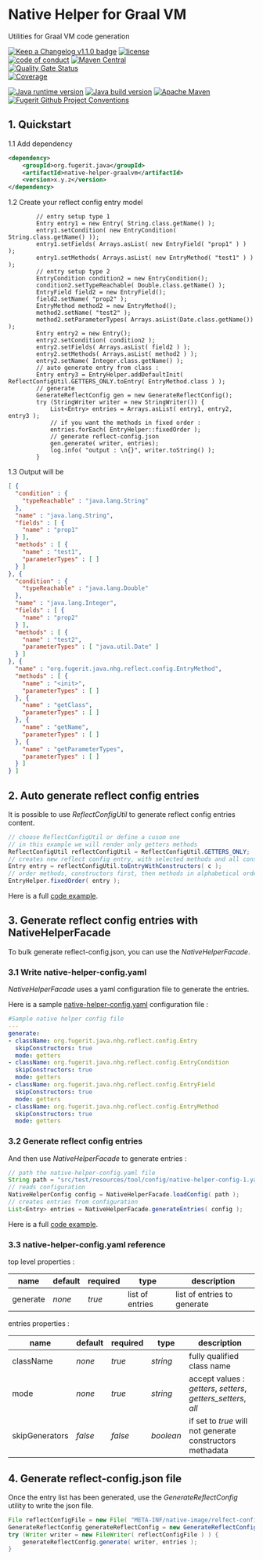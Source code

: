 # Native Helper for Graal VM

Utilities for Graal VM code generation

[![Keep a Changelog v1.1.0 badge](https://img.shields.io/badge/changelog-Keep%20a%20Changelog%20v1.1.0-%23E05735)](https://github.com/fugerit-org/native-helper-graalvm/blob/main/CHANGELOG.md)
[![license](https://img.shields.io/badge/License-Apache%20License%202.0-teal.svg)](https://opensource.org/licenses/Apache-2.0)  
[![code of conduct](https://img.shields.io/badge/Conduct-Contributor%20Covenant%202.1-purple.svg)](https://github.com/fugerit-org/fj-universe/blob/main/CODE_OF_CONDUCT.md)
[![Maven Central](https://img.shields.io/maven-central/v/org.fugerit.java/native-helper-graalvm.svg)](https://central.sonatype.com/artifact/org.fugerit.java/native-helper-graalvm)  
[![Quality Gate Status](https://sonarcloud.io/api/project_badges/measure?project=fugerit-org_native-helper-graalvm&metric=alert_status)](https://sonarcloud.io/summary/new_code?id=fugerit-org_native-helper-graalvm)  
[![Coverage](https://sonarcloud.io/api/project_badges/measure?project=fugerit-org_native-helper-graalvm&metric=coverage)](https://sonarcloud.io/summary/new_code?id=fugerit-org_native-helper-graalvm)

[![Java runtime version](https://img.shields.io/badge/run%20on-java%208+-%23113366.svg?style=for-the-badge&logo=openjdk&logoColor=white)](https://universe.fugerit.org/src/docs/versions/java11.html)
[![Java build version](https://img.shields.io/badge/build%20on-java%2011+-%23ED8B00.svg?style=for-the-badge&logo=openjdk&logoColor=white)](https://universe.fugerit.org/src/docs/versions/java11.html)
[![Apache Maven](https://img.shields.io/badge/Apache%20Maven-3.9.0+-C71A36?style=for-the-badge&logo=Apache%20Maven&logoColor=white)](https://universe.fugerit.org/src/docs/versions/maven3_9.html)
[![Fugerit Github Project Conventions](https://img.shields.io/badge/Fugerit%20Org-Project%20Conventions-1A36C7?style=for-the-badge&logo=Onlinect%20Playground&logoColor=white)](https://universe.fugerit.org/src/docs/conventions/index.html)

## 1. Quickstart

1.1 Add dependency 

```xml
<dependency>
    <groupId>org.fugerit.java</groupId>
    <artifactId>native-helper-graalvm</artifactId>
    <version>x.y.z</version>
</dependency>
```

1.2 Create your reflect config entry model

```
        // entry setup type 1
        Entry entry1 = new Entry( String.class.getName() );
        entry1.setCondition( new EntryCondition( String.class.getName() ));
        entry1.setFields( Arrays.asList( new EntryField( "prop1" ) ) );
        entry1.setMethods( Arrays.asList( new EntryMethod( "test1" ) ) );
        // entry setup type 2
        EntryCondition condition2 = new EntryCondition();
        condition2.setTypeReachable( Double.class.getName() );
        EntryField field2 = new EntryField();
        field2.setName( "prop2" );
        EntryMethod method2 = new EntryMethod();
        method2.setName( "test2" );
        method2.setParameterTypes( Arrays.asList(Date.class.getName()) );
        Entry entry2 = new Entry();
        entry2.setCondition( condition2 );
        entry2.setFields( Arrays.asList( field2 ) );
        entry2.setMethods( Arrays.asList( method2 ) );
        entry2.setName( Integer.class.getName() );
        // auto generate entry from class :
        Entry entry3 = EntryHelper.addDefaultInit( ReflectConfigUtil.GETTERS_ONLY.toEntry( EntryMethod.class ) );
        // generate
        GenerateReflectConfig gen = new GenerateReflectConfig();
        try (StringWriter writer = new StringWriter()) {
            List<Entry> entries = Arrays.asList( entry1, entry2, entry3 );
            // if you want the methods in fixed order :
            entries.forEach( EntryHelper::fixedOrder );
            // generate reflect-config.json
            gen.generate( writer, entries);
            log.info( "output : \n{}", writer.toString() );
        }
```

1.3 Output will be

```json
[ {
  "condition" : {
    "typeReachable" : "java.lang.String"
  },
  "name" : "java.lang.String",
  "fields" : [ {
    "name" : "prop1"
  } ],
  "methods" : [ {
    "name" : "test1",
    "parameterTypes" : [ ]
  } ]
}, {
  "condition" : {
    "typeReachable" : "java.lang.Double"
  },
  "name" : "java.lang.Integer",
  "fields" : [ {
    "name" : "prop2"
  } ],
  "methods" : [ {
    "name" : "test2",
    "parameterTypes" : [ "java.util.Date" ]
  } ]
}, {
  "name" : "org.fugerit.java.nhg.reflect.config.EntryMethod",
  "methods" : [ {
    "name" : "<init>",
    "parameterTypes" : [ ]
  }, {
    "name" : "getClass",
    "parameterTypes" : [ ]
  }, {
    "name" : "getName",
    "parameterTypes" : [ ]
  }, {
    "name" : "getParameterTypes",
    "parameterTypes" : [ ]
  } ]
} ]
```

## 2. Auto generate reflect config entries

It is possible to use *ReflectConfigUtil* to generate reflect config entries content.

```java
// choose ReflectConfigUtil or define a cusom one
// in this example we will render only getters methods
ReflectConfigUtil reflectConfigUtil = ReflectConfigUtil.GETTERS_ONLY;
// creates new reflect config entry, with selected methods and all constructors
Entry entry = reflectConfigUtil.toEntryWithConstructors( c );
// order methods, constructors first, then methods in alphabetical order
EntryHelper.fixedOrder( entry );
```

Here is a full [code example](src/test/java/test/org/fugerit/java/nhg/TestSampleReflectConfigUtil.java).

## 3. Generate reflect config entries with NativeHelperFacade 

To bulk generate reflect-config.json, you can use the *NativeHelperFacade*.

### 3.1 Write native-helper-config.yaml

*NativeHelperFacade* uses a yaml configuration file to generate the entries.

Here is a sample [native-helper-config.yaml](src/test/resources/tool/config/native-helper-config-1.yaml) 
configuration file :

```yaml
#Sample native helper config file
---
generate:
- className: org.fugerit.java.nhg.reflect.config.Entry
  skipConstructors: true
  mode: getters
- className: org.fugerit.java.nhg.reflect.config.EntryCondition
  skipConstructors: true
  mode: getters
- className: org.fugerit.java.nhg.reflect.config.EntryField
  skipConstructors: true
  mode: getters
- className: org.fugerit.java.nhg.reflect.config.EntryMethod
  skipConstructors: true
  mode: getters
```

### 3.2 Generate reflect config entries

And then use *NativeHelperFacade* to generate entries :

```java
// path the native-helper-config.yaml file
String path = "src/test/resources/tool/config/native-helper-config-1.yaml";
// reads configuration
NativeHelperConfig config = NativeHelperFacade.loadConfig( path );
// creates entries from configuration
List<Entry> entries = NativeHelperFacade.generateEntries( config );
```

Here is a full [code example](src/test/java/test/org/fugerit/java/nhg/TestSampleNativeHelperFacade.java).

### 3.3 native-helper-config.yaml reference


top level properties :

| name     | default | required | type             | description                 |
|----------|---------|----------|------------------|-----------------------------|
| generate | *none*  | *true*   |  list of entries | list of entries to generate |

entries properties : 

| name           | default | required | type      | description                                                    |
|----------------|---------|----------|-----------|----------------------------------------------------------------|
| className      | *none*  | *true*   | *string*  | fully qualified class name                                     |
| mode           | *none*  | *true*   | *string*  | accept values : *getters*, *setters*, *getters_setters*, *all* |
| skipGenerators | *false* | *false*  | *boolean* | if set to *true* will not generate constructors methadata      |

## 4. Generate reflect-config.json file

Once the entry list has been generated, use the *GenerateReflectConfig* utility to write the json file.

```java
File reflectConfigFile = new File( "META-INF/native-image/relfect-config.json" ):
GenerateReflectConfig generateReflectConfig = new GenerateReflectConfig();
try (Writer writer = new FileWriter( reflectConfigFile ) ) {
    generateReflectConfig.generate( writer, entries );
}
```
